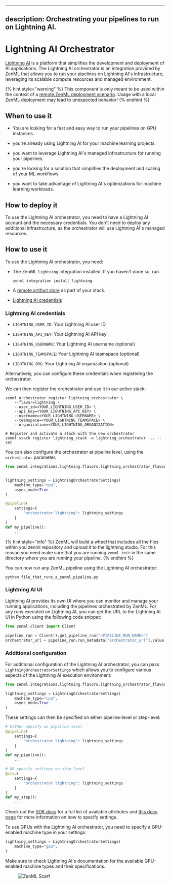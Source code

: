 
---
description: Orchestrating your pipelines to run on Lightning AI.
---


# Lightning AI Orchestrator

[Lightning AI](https://lightning.ai/) is a platform that simplifies the development and deployment of AI applications. The Lightning AI orchestrator is an integration provided by ZenML that allows you to run your pipelines on Lightning AI's infrastructure, leveraging its scalable compute resources and managed environment.


{% hint style="warning" %}
This component is only meant to be used within the context of a [remote ZenML deployment scenario](../../getting-started/deploying-zenml/README.md). Usage with a local ZenML deployment may lead to unexpected behavior!
{% endhint %}


## When to use it

* You are looking for a fast and easy way to run your pipelines on GPU instances.

* you're already using Lightning AI for your machine learning projects.

* you want to leverage Lightning AI's managed infrastructure for running your pipelines.


* you're looking for a solution that simplifies the deployment and scaling of your ML workflows.


* you want to take advantage of Lightning AI's optimizations for machine learning workloads.


## How to deploy it

To use the Lightning AI orchestrator, you need to have a Lightning AI account and the necessary credentials. You don't need to deploy any additional infrastructure, as the orchestrator will use Lightning AI's managed resources.


## How to use it

To use the Lightning AI orchestrator, you need:

*   The ZenML `lightning` integration installed. If you haven't done so, run

    ```shell
    zenml integration install lightning
    ```

* A [remote artifact store](../artifact-stores/artifact-stores.md) as part of your stack.


* [Lightning AI credentials](#lightning-ai-credentials)


### Lightning AI credentials

* `LIGHTNING_USER_ID`: Your Lightning AI user ID

* `LIGHTNING_API_KEY`: Your Lightning AI API key

* `LIGHTNING_USERNAME`: Your Lightning AI username (optional)

* `LIGHTNING_TEAMSPACE`: Your Lightning AI teamspace (optional)

* `LIGHTNING_ORG`: Your Lightning AI organization (optional)


Alternatively, you can configure these credentials when registering the orchestrator.


We can then register the orchestrator and use it in our active stack:

```shell
zenml orchestrator register lightning_orchestrator \
    --flavor=lightning \
    --user_id=<YOUR_LIGHTNING_USER_ID> \
    --api_key=<YOUR_LIGHTNING_API_KEY> \
    --username=<YOUR_LIGHTNING_USERNAME> \
    --teamspace=<YOUR_LIGHTNING_TEAMSPACE> \
    --organization=<YOUR_LIGHTNING_ORGANIZATION>

# Register and activate a stack with the new orchestrator
zenml stack register lightning_stack -o lightning_orchestrator ... --set
```

You can also configure the orchestrator at pipeline level, using the `orchestrator` parameter.


```python
from zenml.integrations.lightning.flavors.lightning_orchestrator_flavor import LightningOrchestratorSettings


lightning_settings = LightningOrchestratorSettings(
    machine_type="cpu",
    async_mode=True
)

@pipeline(
    settings={
        "orchestrator.lightning": lightning_settings
    }
)
def my_pipeline():
    ...
```


{% hint style="info" %}
ZenML will build a wheel that includes all the files within you zenml repository and upload it to the lightning studio.
For this reason you need make sure that you are running `zenml init` in the same directory where you are running your pipeline.
{% endhint %}


You can now run any ZenML pipeline using the Lightning AI orchestrator:

```shell
python file_that_runs_a_zenml_pipeline.py
```


### Lightning AI UI

Lightning AI provides its own UI where you can monitor and manage your running applications, including the pipelines orchestrated by ZenML.
For any runs executed on Lightning AI, you can get the URL to the Lightning AI UI in Python using the following code snippet:

```python
from zenml.client import Client

pipeline_run = Client().get_pipeline_run("<PIPELINE_RUN_NAME>")
orchestrator_url = pipeline_run.run_metadata["orchestrator_url"].value
```


### Additional configuration

For additional configuration of the Lightning AI orchestrator, you can pass `LightningOrchestratorSettings` which allows you to configure various aspects of the Lightning AI execution environment:

```python
from zenml.integrations.lightning.flavors.lightning_orchestrator_flavor import LightningOrchestratorSettings

lightning_settings = LightningOrchestratorSettings(
    machine_type="cpu",
    async_mode=True
)
```


These settings can then be specified on either pipeline-level or step-level:

```python
# Either specify on pipeline-level
@pipeline(
    settings={
        "orchestrator.lightning": lightning_settings
    }
)
def my_pipeline():
    ...

# OR specify settings on step-level
@step(
    settings={
        "orchestrator.lightning": lightning_settings
    }
)
def my_step():
    ...
```

Check out the [SDK docs](https://sdkdocs.zenml.io/latest/integration_code_docs/integrations-lightning/#zenml.integrations.lightning.flavors.lightning_orchestrator_flavor.LightningOrchestratorSettings) for a full list of available attributes and [this docs page](../../how-to/use-configuration-files/runtime-configuration.md) for more information on how to specify settings.


To use GPUs with the Lightning AI orchestrator, you need to specify a GPU-enabled machine type in your settings:

```python
lightning_settings = LightningOrchestratorSettings(
    machine_type="gpu",
)
```


Make sure to check Lightning AI's documentation for the available GPU-enabled machine types and their specifications.


<figure><img src="https://static.scarf.sh/a.png?x-pxid=f0b4f458-0a54-4fcd-aa95-d5ee424815bc" alt="ZenML Scarf"><figcaption></figcaption></figure>